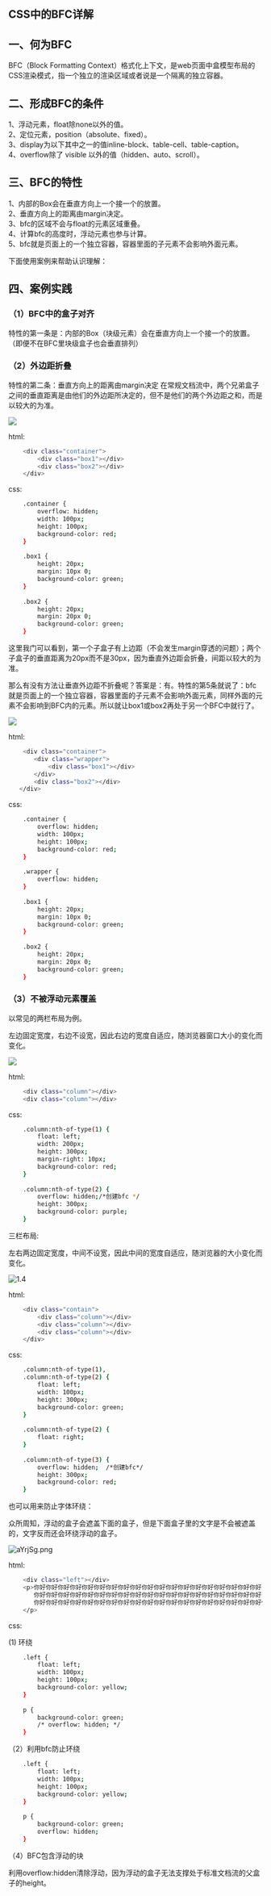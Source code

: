 ## CSS中的BFC详解

## 一、何为BFC

BFC（Block Formatting Context）格式化上下文，是web页面中盒模型布局的CSS渲染模式，指一个独立的渲染区域或者说是一个隔离的独立容器。

## 二、形成BFC的条件

1、浮动元素，float除none以外的值。<br />
2、定位元素，position（absolute、fixed）。<br />
3、display为以下其中之一的值inline-block、table-cell、table-caption。<br />
4、overflow除了 visible 以外的值（hidden、auto、scroll）。<br />

## 三、BFC的特性

1、内部的Box会在垂直方向上一个接一个的放置。<br />
2、垂直方向上的距离由margin决定。<br />
3、bfc的区域不会与float的元素区域重叠。<br />
4、计算bfc的高度时，浮动元素也参与计算。<br />
5、bfc就是页面上的一个独立容器，容器里面的子元素不会影响外面元素。<br />

下面使用案例来帮助认识理解：

## 四、案例实践

### （1）BFC中的盒子对齐

特性的第一条是：内部的Box（块级元素）会在垂直方向上一个接一个的放置。（即便不在BFC里块级盒子也会垂直排列）

### （2）外边距折叠

特性的第二条：垂直方向上的距离由margin决定
在常规文档流中，两个兄弟盒子之间的垂直距离是由他们的外边距所决定的，但不是他们的两个外边距之和，而是以较大的为准。

![](https://s1.ax1x.com/2020/08/02/aYrzOs.th.png)

html:

```sh
    <div class="container">
        <div class="box1"></div>
        <div class="box2"></div>
    </div>
```

css: 

```sh
    .container {
        overflow: hidden;
        width: 100px;
        height: 100px;
        background-color: red;
    }
    
    .box1 {
        height: 20px;
        margin: 10px 0;
        background-color: green;
    }
    
    .box2 {
        height: 20px;
        margin: 20px 0;
        background-color: green;
    }
```
这里我门可以看到，第一个子盒子有上边距（不会发生margin穿透的问题）；两个子盒子的垂直距离为20px而不是30px，因为垂直外边距会折叠，间距以较大的为准。

 那么有没有方法让垂直外边距不折叠呢？答案是：有。特性的第5条就说了：bfc就是页面上的一个独立容器，容器里面的子元素不会影响外面元素，同样外面的元素不会影响到BFC内的元素。所以就让box1或box2再处于另一个BFC中就行了。

 ![](https://s1.ax1x.com/2020/08/02/aYrxyj.th.png)

 html:

 ```sh
     <div class="container">
        <div class="wrapper">
            <div class="box1"></div>
        </div>
        <div class="box2"></div>
    </div>
```

css:

```sh
    .container {
        overflow: hidden;
        width: 100px;
        height: 100px;
        background-color: red;
    }
    
    .wrapper {
        overflow: hidden;
    }
    
    .box1 {
        height: 20px;
        margin: 10px 0;
        background-color: green;
    }
    
    .box2 {
        height: 20px;
        margin: 20px 0;
        background-color: green;
    }
```

### （3）不被浮动元素覆盖 

以常见的两栏布局为例。

左边固定宽度，右边不设宽，因此右边的宽度自适应，随浏览器窗口大小的变化而变化。

![](https://s1.ax1x.com/2020/08/02/aYrvlQ.md.png)

html:

```sh
    <div class="column"></div>
    <div class="column"></div>
```

css: 

```sh
    .column:nth-of-type(1) {
        float: left;
        width: 200px;
        height: 300px;
        margin-right: 10px;
        background-color: red;
    }
    
    .column:nth-of-type(2) {
        overflow: hidden;/*创建bfc */
        height: 300px;
        background-color: purple;
    }
```

三栏布局:

左右两边固定宽度，中间不设宽，因此中间的宽度自适应，随浏览器的大小变化而变化。

![1.4](https://s1.ax1x.com/2020/08/02/aYspmn.th.png)

html:

```sh
    <div class="contain">
        <div class="column"></div>
        <div class="column"></div>
        <div class="column"></div>
    </div>
```

css: 

```sh
    .column:nth-of-type(1),
    .column:nth-of-type(2) {
        float: left;
        width: 100px;
        height: 300px;
        background-color: green;
    }
    
    .column:nth-of-type(2) {
        float: right;
    }
    
    .column:nth-of-type(3) {
        overflow: hidden;  /*创建bfc*/
        height: 300px;
        background-color: red;
    }
```

也可以用来防止字体环绕：

众所周知，浮动的盒子会遮盖下面的盒子，但是下面盒子里的文字是不会被遮盖的，文字反而还会环绕浮动的盒子。

![aYrjSg.png](https://s1.ax1x.com/2020/08/02/aYrjSg.png)

html:

```sh
    <div class="left"></div>
    <p>你好你好你好你好你好你好你好你好你好你好你好你好你好你好你好你好你好你好你好
       你好你好你好你好你好你好你好你好你好你好你好你好你好你好你好你好你好你好你好
       你好你好你好你好你好你好你好你好你好你好你好你好你好你好你好你好你好你好你好你好你好你好你好
    </p>
```

css:

(1) 环绕

```sh
    .left {
        float: left;
        width: 100px;
        height: 100px;
        background-color: yellow;
    }
    
    p {
        background-color: green;
        /* overflow: hidden; */
    }
```

（2）利用bfc防止环绕

```sh
    .left {
        float: left;
        width: 100px;
        height: 100px;
        background-color: yellow;
    }
    
    p {
        background-color: green;
        overflow: hidden;
    }
```

（4）BFC包含浮动的块

利用overflow:hidden清除浮动，因为浮动的盒子无法支撑处于标准文档流的父盒子的height。
